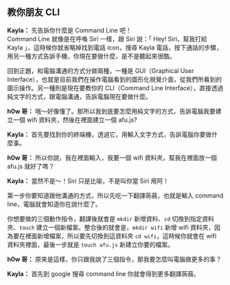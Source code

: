 ## 教你朋友 CLI  
**Kayla：** 先告訴你什麼是 Command Line 吧！  
Command Line 就像是在呼喚 Siri 一樣，跟 Siri 說：「 Hey! Siri，幫我打給 Kayla 」，這時候你就省略掉找到電話 icon，搜尋 Kayla 電話，按下通話的步驟，用另一種方式告訴手機，你現在要做什麼，是不是聽起來很酷。  

回到正題，和電腦溝通的方式分做兩種，一種是 GUI（Graphical User Interface），也就是目前我們在操作電腦看到的圖形化視覺介面，從我們所看到的圖示操作。另一種則是現在要教你的 CLI（Command Line Interface），直接透過純文字的方式，跟電腦溝通，告訴電腦現在要做什麼。  

**h0w 哥：** 哦～好像懂了。那所以我到底要怎麼用純文字的方式，告訴電腦我要建立一個 wifi 資料夾，然後在裡面建立一個 afu.js?  

**Kayla：** 首先要找到你的終端機，透過它，用輸入文字方式，告訴電腦你要做什麼事。  

**h0w 哥：** 所以你說，我在裡面輸入，我要一個 wifi 資料夾，幫我在裡面放一個 afu.js 就好了嗎？  
  
**Kayla：** 當然不是～！Siri 只是比喻，不是叫你當 Siri 用阿！  

第一步你要知道跟他溝通的方式，所以先吃一下翻譯蒟蒻，也就是輸入 command line，電腦就會知道你在說什麼了。  

你想要做的三個動作指令，翻譯後就會是 `mkdir` 新增資料、`cd` 切換到指定資料夾、`touch` 建立一個新檔案。整合後的就會是，`mkdir wifi` 新增 wifi 資料夾，因為要在裡面新增檔案，所以要先切換到這資料夾 `cd wifi`，這時候你就會在 wifi 資料夾裡面，最後一步就是 `touch afu.js` 新建立你要的檔案。  

**h0w 哥：** 原來是這樣，你只跟我說了三個指令，那我要怎麼叫電腦做更多的事？  

**Kayla：** 首先到 google 搜尋 command line 你就會得到更多翻譯蒟蒻。
